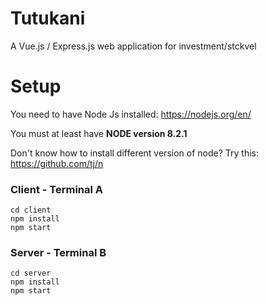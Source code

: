 # Tutukani

A Vue.js / Express.js web application for investment/stckvel

# Setup

You need to have Node Js installed: https://nodejs.org/en/

You must at least have **NODE version 8.2.1**

Don't know how to install different version of node?  Try this: https://github.com/tj/n



### Client - Terminal A
```
cd client
npm install
npm start
```

### Server - Terminal B
```
cd server
npm install
npm start
```
